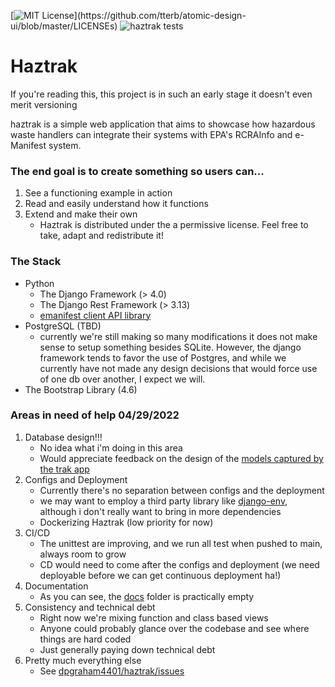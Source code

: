 [![MIT License](https://img.shields.io/apm/l/atomic-design-ui.svg?)](https://github.com/tterb/atomic-design-ui/blob/master/LICENSEs)
![haztrak tests](https://github.com/dpgraham4401/haztrak/actions/workflows/django_test.yml/badge.svg)

# Haztrak

If you're reading this, this project is in such an early stage it doesn't even merit versioning

haztrak is a simple web application that aims to showcase how hazardous waste handlers can integrate their systems with
EPA's RCRAInfo and e-Manifest system.

### The end goal is to create something so users can...

1. See a functioning example in action
3. Read and easily understand how it functions
5. Extend and make their own
    - Haztrak is distributed under the a permissive license. Feel free to take, adapt and redistribute it!

### The Stack

- Python
    - The Django Framework (> 4.0)
    - The Django Rest Framework (> 3.13)
    - [emanifest client API library](https://github.com/USEPA/e-manifest/tree/master/emanifest-py)
- PostgreSQL (TBD)
    - currently we're still making so many modifications it does not make sense to setup something besides SQLite.
      However, the django framework tends to favor the use of Postgres, and while we currently have not made any design
      decisions that would force use of one db over another, I expect we will.
- The Bootstrap Library (4.6)

### Areas in need of help 04/29/2022

1. Database design!!!
    - No idea what i'm doing in this area
    - Would appreciate feedback on the design of the [models captured by the trak app](./apps/trak/models.py)
2. Configs and Deployment
    - Currently there's no separation between configs and the deployment
    - we may want to employ a third party library like [django-env](https://pypi.org/project/django-env/), although i
      don't really want to bring in more dependencies
    - Dockerizing Haztrak (low priority for now)
3. CI/CD
    - The unittest are improving, and we run all test when pushed to main, always room to grow
    - CD would need to come after the configs and deployment (we need deployable before we can get continuous
      deployment ha!)
4. Documentation
    - As you can see, the [docs](./docs) folder is practically empty
5. Consistency and technical debt
    - Right now we're mixing function and class based views
    - Anyone could probably glance over the codebase and see where things are hard coded
    - Just generally paying down technical debt
6. Pretty much everything else
    - See [dpgraham4401/haztrak/issues](https://github.com/dpgraham4401/haztrak/issues)

